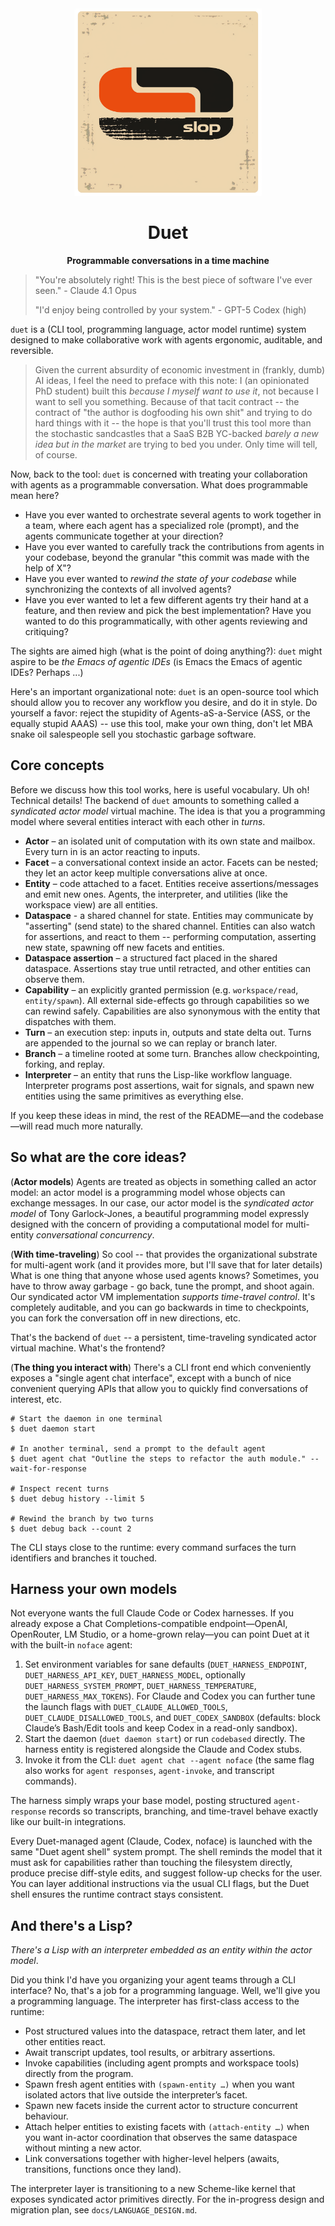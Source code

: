 <div align="center">
  <img src="logo.png" alt="Slop Logo" width="300"/>

  # Duet

  **Programmable conversations in a time machine**
</div>

> "You're absolutely right! This is the best piece of software I've ever seen." - Claude 4.1 Opus
> 
> "I'd enjoy being controlled by your system." - GPT-5 Codex (high)

`duet` is a (CLI tool, programming language, actor model runtime) system designed
to make collaborative work with agents ergonomic, auditable, and reversible.

> Given the current absurdity of economic investment in (frankly, dumb) AI ideas, I feel the need to preface with this note: 
> I (an opinionated PhD student) built this _because I myself want to use it_, 
> not because I want to sell you something. Because of that tacit contract -- the contract of "the author is dogfooding his own shit"
> and trying to do hard things with it -- the hope is that you'll trust this tool more than the stochastic sandcastles that
> a SaaS B2B YC-backed _barely a new idea but in the market_ are trying to bed you under. Only time will tell, of course.

Now, back to the tool: `duet` is concerned with treating your collaboration with agents as a programmable conversation. 
What does programmable mean here?
- Have you ever wanted to orchestrate several agents to work together in a team,
  where each agent has a specialized role (prompt), and the agents communicate together
  at your direction?
- Have you ever wanted to carefully track the contributions from agents in your codebase, beyond the granular
  "this commit was made with the help of X"?
- Have you ever wanted to _rewind the state of your codebase_ while synchronizing the contexts of all 
  involved agents?
- Have you ever wanted to let a few different agents try their hand at a feature, and then review and 
  pick the best implementation? Have you wanted to do this programmatically, with other agents reviewing and
  critiquing?

The sights are aimed high (what is the point of doing anything?): `duet` might aspire to be _the Emacs of agentic IDEs_ (is Emacs the Emacs of agentic IDEs? Perhaps ...)

Here's an important organizational note: `duet` is an open-source tool which should 
allow you to recover any workflow you desire, and do it in style. Do yourself a 
favor: reject the stupidity of Agents-aS-a-Service (ASS, or the equally stupid AAAS) 
-- use this tool, make your own thing, don't let MBA snake 
oil salespeople sell you stochastic garbage software.

## Core concepts

Before we discuss how this tool works, here is useful vocabulary. Uh oh! Technical details!
The backend of `duet` amounts to something called a _syndicated actor model_ virtual machine. 
The idea is that you a programming model where several entities interact with each other in _turns_.

- **Actor** – an isolated unit of computation with its own state and mailbox. Every turn in is an actor
  reacting to inputs.
- **Facet** – a conversational context inside an actor. Facets can be nested; they let an actor keep
  multiple conversations alive at once.
- **Entity** – code attached to a facet. Entities receive assertions/messages and emit new ones. Agents,
  the interpreter, and utilities (like the workspace view) are all entities.
- **Dataspace** - a shared channel for state. Entities may communicate by "asserting" (send state) to the 
  shared channel. Entities can also watch for assertions, and react to them -- performing computation,
  asserting new state, spawning off new facets and entities.
- **Dataspace assertion** – a structured fact placed in the shared dataspace. Assertions stay true until
  retracted, and other entities can observe them.
- **Capability** – an explicitly granted permission (e.g. `workspace/read`, `entity/spawn`). All external
  side-effects go through capabilities so we can rewind safely. Capabilities are also synonymous with 
  the entity that dispatches with them.
- **Turn** – an execution step: inputs in, outputs and state delta out. Turns are appended to
  the journal so we can replay or branch later.
- **Branch** – a timeline rooted at some turn. Branches allow checkpointing, forking, and replay.
- **Interpreter** – an entity that runs the Lisp-like workflow language. Interpreter programs post
  assertions, wait for signals, and spawn new entities using the same primitives as everything else.

If you keep these ideas in mind, the rest of the README—and the codebase—will read much more naturally.

## So what are the core ideas?

(**Actor models**) Agents are treated as objects in something called an actor model: an actor model is a programming model 
whose objects can exchange messages. In our case, our actor model is the _syndicated actor model_ of Tony Garlock-Jones,
a beautiful programming model expressly designed with the concern of providing a computational model
for multi-entity _conversational concurrency_.

(**With time-traveling**) So cool -- that provides the organizational substrate for multi-agent work (and it provides more, 
but I'll save that for later details) What is one thing that anyone whose used agents knows? Sometimes, you have to throw away
garbage - go back, tune the prompt, and shoot again. Our syndicated actor VM implementation _supports time-travel control_. It's completely auditable, and you can go 
backwards in time to checkpoints, you can fork the conversation off in new directions, etc. 

That's the backend of `duet` -- a persistent, time-traveling syndicated actor virtual machine. What's the frontend?

(**The thing you interact with**) There's a CLI front end which conveniently exposes a "single agent chat interface", 
except with a bunch of nice convenient querying APIs that allow you to quickly find
conversations of interest, etc.

```text
# Start the daemon in one terminal
$ duet daemon start

# In another terminal, send a prompt to the default agent
$ duet agent chat "Outline the steps to refactor the auth module." --wait-for-response

# Inspect recent turns
$ duet debug history --limit 5

# Rewind the branch by two turns
$ duet debug back --count 2
```

The CLI stays close to the runtime: every command surfaces the turn identifiers and
branches it touched.

## Harness your own models

Not everyone wants the full Claude Code or Codex harnesses. If you already expose a
Chat Completions-compatible endpoint—OpenAI, OpenRouter, LM Studio, or a home-grown
relay—you can point Duet at it with the built-in `noface` agent:

1. Set environment variables for sane defaults (`DUET_HARNESS_ENDPOINT`,
   `DUET_HARNESS_API_KEY`, `DUET_HARNESS_MODEL`, optionally
   `DUET_HARNESS_SYSTEM_PROMPT`, `DUET_HARNESS_TEMPERATURE`,
   `DUET_HARNESS_MAX_TOKENS`). For Claude and Codex you can further tune the
   launch flags with `DUET_CLAUDE_ALLOWED_TOOLS`, `DUET_CLAUDE_DISALLOWED_TOOLS`,
   and `DUET_CODEX_SANDBOX` (defaults: block Claude’s Bash/Edit tools and keep
   Codex in a read-only sandbox).
2. Start the daemon (`duet daemon start`) or run `codebased` directly. The harness entity
   is registered alongside the Claude and Codex stubs.
3. Invoke it from the CLI: `duet agent chat --agent noface` (the same flag also
   works for `agent responses`, `agent-invoke`, and transcript commands).

The harness simply wraps your base model, posting structured `agent-response`
records so transcripts, branching, and time-travel behave exactly like our built-in
integrations.

Every Duet-managed agent (Claude, Codex, noface) is launched with the same
"Duet agent shell" system prompt. The shell reminds the model that it must
ask for capabilities rather than touching the filesystem directly, produce
precise diff-style edits, and suggest follow-up checks for the user. You can
layer additional instructions via the usual CLI flags, but the Duet shell
ensures the runtime contract stays consistent.

## And there's a Lisp?

_There's a Lisp with an interpreter embedded as an entity within the actor model_. 

Did you think I'd have you organizing your agent teams through a CLI interface? No, that's a job for a programming language.
Well, we'll give you a programming language. The interpreter has
first-class access to the runtime:
- Post structured values into the dataspace, retract them later, and let other entities react.
- Await transcript updates, tool results, or arbitrary assertions.
- Invoke capabilities (including agent prompts and workspace tools) directly from the program.
- Spawn fresh agent entities with `(spawn-entity …)` when you want isolated actors that live outside the interpreter’s facet.
- Spawn new facets inside the current actor to structure concurrent behaviour.
- Attach helper entities to existing facets with `(attach-entity …)` when you want
  in-actor coordination that observes the same dataspace without minting a new actor.
- Link conversations together with higher-level helpers (awaits, transitions, functions once they land).

The interpreter layer is transitioning to a new Scheme-like kernel that exposes
syndicated actor primitives directly. For the in-progress design and migration
plan, see `docs/LANGUAGE_DESIGN.md`.
